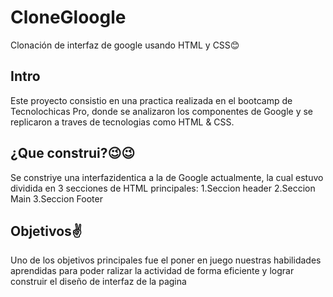 # CloneGloogle
Clonación de interfaz de google usando HTML y CSS😊

## Intro 
Este proyecto consistio en una practica realizada  en el bootcamp de Tecnolochicas Pro, donde se analizaron los componentes de Google y se replicaron a traves de tecnologias como HTML & CSS.

## ¿Que construi?😉😉
Se constriye una interfazidentica a la de Google actualmente, la cual estuvo dividida en 3 secciones de HTML principales:
   1.Seccion header
   2.Seccion Main
   3.Seccion Footer

## Objetivos✌
Uno de los objetivos principales fue el poner en juego nuestras habilidades aprendidas para poder ralizar la actividad de forma eficiente y lograr construir el diseño de interfaz de la pagina


